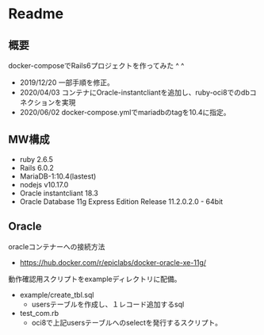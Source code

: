 # Readme

## 概要

docker-composeでRails6プロジェクトを作ってみた ^ ^

- 2019/12/20 一部手順を修正。
- 2020/04/03 コンテナにOracle-instantcliantを追加し、ruby-oci8でのdbコネクションを実現
- 2020/06/02 docker-compose.ymlでmariadbのtagを10.4に指定。


## MW構成

- ruby 2.6.5
- Rails 6.0.2
- MariaDB-1:10.4(lastest)
- nodejs v10.17.0
- Oracle instantcliant 18.3
- Oracle Database 11g Express Edition Release 11.2.0.2.0 - 64bit

## Oracle

oracleコンテナーへの接続方法
- https://hub.docker.com/r/epiclabs/docker-oracle-xe-11g/

動作確認用スクリプトをexampleディレクトリに配備。
- example/create_tbl.sql
  - usersテーブルを作成し、１レコード追加するsql
- test_com.rb
  - oci8で上記usersテーブルへのselectを発行するスクリプト。


